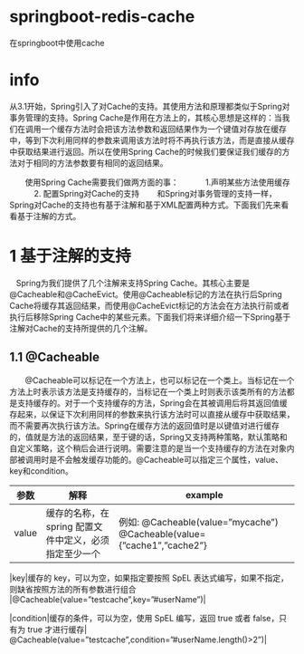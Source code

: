 # springboot-redis-cache
在springboot中使用cache

# info
从3.1开始，Spring引入了对Cache的支持。其使用方法和原理都类似于Spring对事务管理的支持。Spring Cache是作用在方法上的，其核心思想是这样的：当我们在调用一个缓存方法时会把该方法参数和返回结果作为一个键值对存放在缓存中，等到下次利用同样的参数来调用该方法时将不再执行该方法，而是直接从缓存中获取结果进行返回。所以在使用Spring Cache的时候我们要保证我们缓存的方法对于相同的方法参数要有相同的返回结果。

       使用Spring Cache需要我们做两方面的事：
           1.声明某些方法使用缓存
           2. 配置Spring对Cache的支持
       和Spring对事务管理的支持一样，Spring对Cache的支持也有基于注解和基于XML配置两种方式。下面我们先来看看基于注解的方式。
       
 # 1 基于注解的支持
    Spring为我们提供了几个注解来支持Spring Cache。其核心主要是@Cacheable和@CacheEvict。使用@Cacheable标记的方法在执行后Spring Cache将缓存其返回结果，而使用@CacheEvict标记的方法会在方法执行前或者执行后移除Spring Cache中的某些元素。下面我们将来详细介绍一下Spring基于注解对Cache的支持所提供的几个注解。

## 1.1 @Cacheable
       @Cacheable可以标记在一个方法上，也可以标记在一个类上。当标记在一个方法上时表示该方法是支持缓存的，当标记在一个类上时则表示该类所有的方法都是支持缓存的。对于一个支持缓存的方法，Spring会在其被调用后将其返回值缓存起来，以保证下次利用同样的参数来执行该方法时可以直接从缓存中获取结果，而不需要再次执行该方法。Spring在缓存方法的返回值时是以键值对进行缓存的，值就是方法的返回结果，至于键的话，Spring又支持两种策略，默认策略和自定义策略，这个稍后会进行说明。需要注意的是当一个支持缓存的方法在对象内部被调用时是不会触发缓存功能的。@Cacheable可以指定三个属性，value、key和condition。

|参数|解释|example|
|---|---|---|
|value|缓存的名称，在 spring 配置文件中定义，必须指定至少一个| 例如: @Cacheable(value=”mycache”) @Cacheable(value={”cache1”,”cache2”}|

|key|缓存的 key，可以为空，如果指定要按照 SpEL 表达式编写，如果不指定，则缺省按照方法的所有参数进行组合  
|@Cacheable(value=”testcache”,key=”#userName”)|

|condition|缓存的条件，可以为空，使用 SpEL 编写，返回 true 或者  false，只有为 true 才进行缓存| @Cacheable(value=”testcache”,condition=”#userName.length()>2”)|

